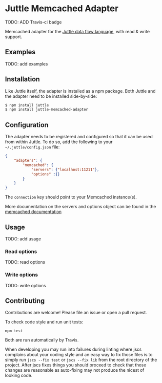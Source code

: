 # Juttle Memcached Adapter

TODO: ADD Travis-ci badge

Memcached adapter for the [Juttle data flow
language](https://github.com/juttle/juttle), with read & write support.

## Examples

TODO: add examples

## Installation

Like Juttle itself, the adapter is installed as a npm package. Both Juttle and
the adapter need to be installed side-by-side:

```bash
$ npm install juttle
$ npm install juttle-memcached-adapter
```

## Configuration

The adapter needs to be registered and configured so that it can be used from
within Juttle. To do so, add the following to your `~/.juttle/config.json` file:

```json
{
    "adapters": {
        "memcached": {
            "servers": {"localhost:11211"},
            "options" :{}
        }
    }
}
```

The `connection` key should point to your Memcached instance(s).

More documentation on the servers and options object can be found in the [memcached documentation](https://github.com/3rd-Eden/memcached)

## Usage

TODO: add usage

### Read options

TODO: read options

### Write options

TODO: write options

## Contributing

Contributions are welcome! Please file an issue or open a pull request.

To check code style and run unit tests:
```
npm test
```

Both are run automatically by Travis.

When developing you may run into failures during linting where jscs complains
about your coding style and an easy way to fix those files is to simply run
`jscs --fix test` or `jscs --fix lib` from the root directory of the project.
After jscs fixes things you should proceed to check that those changes are
reasonable as auto-fixing may not produce the nicest of looking code.
